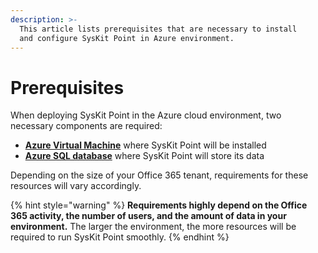 ```yaml
---
description: >-
  This article lists prerequisites that are necessary to install
  and configure SysKit Point in Azure environment.
---
```


# Prerequisites

When deploying SysKit Point in the Azure cloud environment, two necessary components are required:

* **[Azure Virtual Machine](create-azure-vm.md)** where SysKit Point will be installed
* **[Azure SQL database](create-azure-sql-database.md)** where SysKit Point will store its data 

Depending on the size of your Office 365 tenant, requirements for these resources will vary accordingly.

{% hint style="warning" %}
**Requirements highly depend on the Office 365 activity, the number of users, and the amount of data in your environment.** The larger the environment, the more resources will be required to run SysKit Point smoothly.
{% endhint %}
